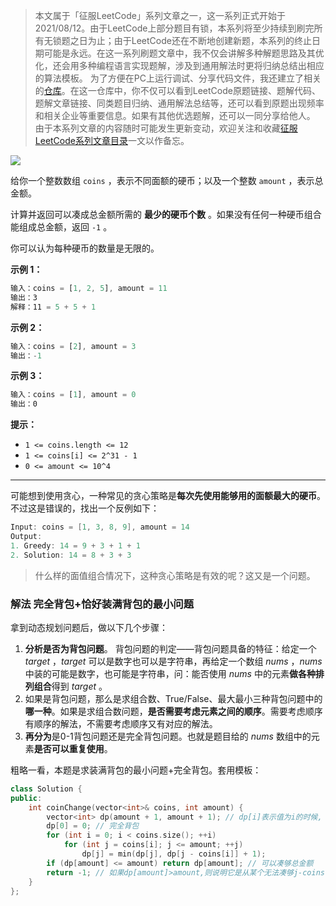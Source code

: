 
> 本文属于「征服LeetCode」系列文章之一，这一系列正式开始于2021/08/12。由于LeetCode上部分题目有锁，本系列将至少持续到刷完所有无锁题之日为止；由于LeetCode还在不断地创建新题，本系列的终止日期可能是永远。在这一系列刷题文章中，我不仅会讲解多种解题思路及其优化，还会用多种编程语言实现题解，涉及到通用解法时更将归纳总结出相应的算法模板。
> <b></b>
> 为了方便在PC上运行调试、分享代码文件，我还建立了相关的[仓库](https://github.com/memcpy0/LeetCode-Conquest)。在这一仓库中，你不仅可以看到LeetCode原题链接、题解代码、题解文章链接、同类题目归纳、通用解法总结等，还可以看到原题出现频率和相关企业等重要信息。如果有其他优选题解，还可以一同分享给他人。
> <b></b>
> 由于本系列文章的内容随时可能发生更新变动，欢迎关注和收藏[征服LeetCode系列文章目录](https://memcpy0.blog.csdn.net/article/details/119656559)一文以作备忘。

![](https://img-blog.csdnimg.cn/img_convert/c1d8e422859baafcde4b0bf115a62737.png)

给你一个整数数组 `coins` ，表示不同面额的硬币；以及一个整数 `amount` ，表示总金额。

计算并返回可以凑成总金额所需的 **最少的硬币个数** 。如果没有任何一种硬币组合能组成总金额，返回 `-1` 。

你可以认为每种硬币的数量是无限的。

**示例 1：**
```js
输入：coins = [1, 2, 5], amount = 11
输出：3
解释：11 = 5 + 5 + 1
```
**示例 2：**
```js
输入：coins = [2], amount = 3
输出：-1
```
**示例 3：**
```js
输入：coins = [1], amount = 0
输出：0
```
**提示：**
- `1 <= coins.length <= 12`
- `1 <= coins[i] <= 2^31 - 1`
- `0 <= amount <= 10^4`

---
可能想到使用贪心，一种常见的贪心策略是**每次先使用能够用的面额最大的硬币**。不过这是错误的，找出一个反例如下：
```cpp
Input: coins = [1, 3, 8, 9], amount = 14
Output: 
1. Greedy: 14 = 9 + 3 + 1 + 1
2. Solution: 14 = 8 + 3 + 3
```
> 什么样的面值组合情况下，这种贪心策略是有效的呢？这又是一个问题。 

### 解法 完全背包+恰好装满背包的最小问题
拿到动态规划问题后，做以下几个步骤：
1. **分析是否为背包问题**。 背包问题的判定——背包问题具备的特征：给定一个 $target$ ，$target$ 可以是数字也可以是字符串，再给定一个数组 $nums$ ，$nums$ 中装的可能是数字，也可能是字符串，问：能否使用 $nums$ 中的元素**做各种排列组合**得到 $target$ 。
2. 如果是背包问题，那么是求组合数、True/False、最大最小三种背包问题中的**哪一种**。如果是求组合数问题，**是否需要考虑元素之间的顺序**。需要考虑顺序有顺序的解法，不需要考虑顺序又有对应的解法。
3. **再分为**是0-1背包问题还是完全背包问题。也就是题目给的 $nums$ 数组中的元素**是否可以重复使用**。 

粗略一看，本题是求装满背包的最小问题+完全背包。套用模板：
```cpp
class Solution {
public:
    int coinChange(vector<int>& coins, int amount) {
        vector<int> dp(amount + 1, amount + 1); // dp[i]表示值为i的时候, 最少的硬币数量
        dp[0] = 0; // 完全背包
        for (int i = 0; i < coins.size(); ++i)
            for (int j = coins[i]; j <= amount; ++j)
                dp[j] = min(dp[j], dp[j - coins[i]] + 1);
        if (dp[amount] <= amount) return dp[amount]; // 可以凑够总金额
        return -1; // 如果dp[amount]>amount,则说明它是从某个无法凑够j-coins[i]的位置转移过来的
    }
};
```
